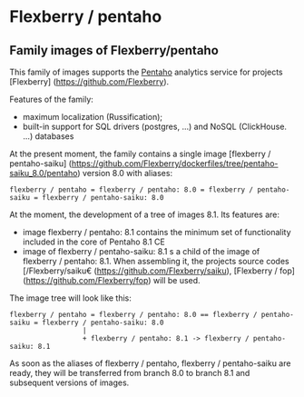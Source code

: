 # Flexberry / pentaho

## Family images of Flexberry/pentaho

This family of images supports the [Pentaho]((http://pentaho.org/)) analytics service for projects [Flexberry] (https://github.com/Flexberry).


Features of the family:
- maximum localization (Russification);
- built-in support for SQL drivers (postgres, ...) and NoSQL (ClickHouse. ...) databases

At the present moment, the family contains a single image [flexberry / pentaho-saiku] (https://github.com/Flexberry/dockerfiles/tree/pentaho-saiku_8.0/pentaho) version 8.0 with aliases:
```
flexberry / pentaho = flexberry / pentaho: 8.0 = flexberry / pentaho-saiku = flexberry / pentaho-saiku: 8.0
```

At the moment, the development of a tree of images 8.1.
Its features are:
- image flexberry / pentaho: 8.1 contains the minimum set of functionality included in the core of Pentaho 8.1 CE
- image of flexberry / pentaho-saiku: 8.1 s a child of the image of flexberry / pentaho: 8.1. When assembling it, the projects source codes
[/Flexberry/saiku€ (https://github.com/Flexberry/saiku),
[Flexberry / fop] (https://github.com/Flexberry/fop)
 will be used.


The image tree will look like this:

```
flexberry / pentaho = flexberry / pentaho: 8.0 == flexberry / pentaho-saiku = flexberry / pentaho-saiku: 8.0
                  |
                  + flexberry / pentaho: 8.1 -> flexberry / pentaho-saiku: 8.1
```

As soon as the aliases of flexberry / pentaho, flexberry / pentaho-saiku are ready, they will be transferred from branch 8.0 to branch 8.1
and subsequent versions of images.
